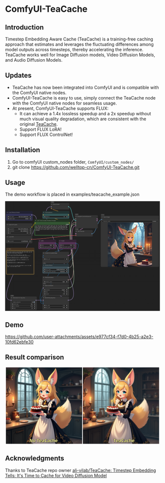# ComfyUI-TeaCache

## Introduction
Timestep Embedding Aware Cache (TeaCache) is a training-free caching approach that estimates and leverages the fluctuating differences among model outputs across timesteps, thereby accelerating the inference. TeaCache works well for Image Diffusion models, Video Diffusion Models, and Audio Diffusion Models.

## Updates
- TeaCache has now been integrated into ComfyUI and is compatible with the ComfyUI native nodes.
- ComfyUI-TeaCache is easy to use, simply connect the TeaCache node with the ComfyUI native nodes for seamless usage.
- At present, ComfyUI-TeaCache supports FLUX:
    - It can achieve a 1.4x lossless speedup and a 2x speedup without much visual quality degradation, which are consistent with the original [TeaCache](https://github.com/LiewFeng/TeaCache).
    - Support FLUX LoRA!
    - Support FLUX ControlNet!

## Installation
1. Go to comfyUI custom_nodes folder, `ComfyUI/custom_nodes/`
2. git clone https://github.com/welltop-cn/ComfyUI-TeaCache.git

## Usage
The demo workflow is placed in examples/teacache_example.json

<img src="./assets/teacache_snipaste.png" alt="teacache_snipaste" width="1000">

## Demo
https://github.com/user-attachments/assets/e977cf34-f7d0-4b25-a2e3-10fd62ebfe30

## Result comparison
![](./assets/compare.png)

## Acknowledgments
Thanks to TeaCache repo owner [ali-vilab/TeaCache: Timestep Embedding Tells: It's Time to Cache for Video Diffusion Model](https://github.com/ali-vilab/TeaCache)
